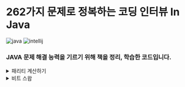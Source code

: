 # 262가지 문제로 정복하는 코딩 인터뷰 In Java

![java](https://img.shields.io/badge/Java-24.0.1-blue)
![intellij](https://img.shields.io/badge/IntelliJ%20IDEA-2025.1-lightslategray)

### JAVA 문제 해결 능력을 기르기 위해 책을 정리, 학습한 코드입니다.

<details>
<summary>
  패리티 계산하기
</summary>
  
  [나머지 값 기억](https://github.com/w00lam/interviews-in-java/blob/master/src/ch04/Parity_1.java)
  
  [하위 비트 지우기](https://github.com/w00lam/interviews-in-java/blob/master/src/ch04/Parity_2.java)
  
  [룩업 테이블](https://github.com/w00lam/interviews-in-java/blob/master/src/ch04/Parity_3.java)
  
  [교환 법칙](https://github.com/w00lam/interviews-in-java/blob/master/src/ch04/Parity_4.java)

  [응용(1)](https://github.com/w00lam/interviews-in-java/blob/master/src/ch04/ShiftBitToRight.java)

  [응용(2)](https://github.com/w00lam/interviews-in-java/blob/master/src/ch04/ModByPowerOfTwo.java)

  [응용(3)](https://github.com/w00lam/interviews-in-java/blob/master/src/ch04/IsPowerOfTwo.java)
  
</details>

<details>
<summary>
  비트 스왑
</summary>

  [비트 비교](https://github.com/w00lam/interviews-in-java/blob/master/src/ch04/Swap.java)

</details>